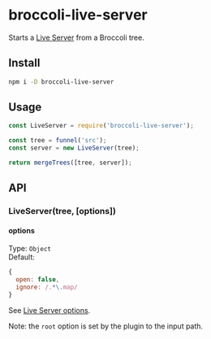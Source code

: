 # broccoli-live-server

Starts a [Live Server](https://github.com/tapio/live-server) from a Broccoli tree.

## Install

```sh
npm i -D broccoli-live-server
```

## Usage

```js
const LiveServer = require('broccoli-live-server');

const tree = funnel('src');
const server = new LiveServer(tree);

return mergeTrees([tree, server]);
```

## API

### LiveServer(tree, [options])

#### options

Type: `Object`   
Default: 
```js
{
  open: false,
  ignore: /.*\.map/
}
```

See [Live Server options](https://github.com/tapio/live-server#usage-from-node).   

Note: the `root` option is set by the plugin to the input path.
